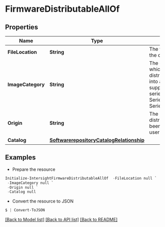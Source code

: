 # FirmwareDistributableAllOf
## Properties

Name | Type | Description | Notes
------------ | ------------- | ------------- | -------------
**FileLocation** | **String** | The file location of the distributable. | [optional] 
**ImageCategory** | **String** | The category into which the distributable falls into according to the supported platform series. For e.g.; C-Series/B-Series/Infrastructure. | [optional] 
**Origin** | **String** | The source of the distributable. If it has been created by the user or system. | [optional] [default to "System"]
**Catalog** | [**SoftwarerepositoryCatalogRelationship**](SoftwarerepositoryCatalogRelationship.md) |  | [optional] 

## Examples

- Prepare the resource
```powershell
Initialize-IntersightFirmwareDistributableAllOf  -FileLocation null `
 -ImageCategory null `
 -Origin null `
 -Catalog null
```

- Convert the resource to JSON
```powershell
$ | Convert-ToJSON
```

[[Back to Model list]](../README.md#documentation-for-models) [[Back to API list]](../README.md#documentation-for-api-endpoints) [[Back to README]](../README.md)

